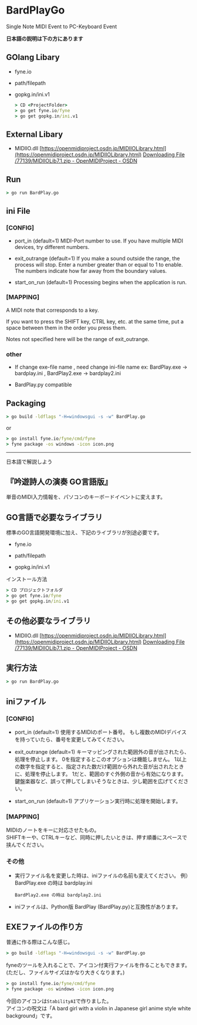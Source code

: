 # BardPlayGo

Single Note MIDI Event to PC-Keyboard Event 

**日本語の説明は下の方にあります**

## GOlang Libary

* fyne.io

* path/filepath

* gopkg.in/ini.v1
  
  ```cmd
  > CD <ProjectFolder>
  > go get fyne.io/fyne
  > go get gopkg.in/ini.v1
  ```

## External Libary

* MIDIIO.dll
  [https://openmidiproject.osdn.jp/MIDIIOLibrary.html](https://openmidiproject.osdn.jp/MIDIIOLibrary.html)
  [Downloading File /77139/MIDIIOLib7.1.zip - OpenMIDIProject - OSDN](https://osdn.net/projects/openmidiproject/downloads/77139/MIDIIOLib7.1.zip/)

## Run

```cmd
> go run BardPlay.go
```

## ini File

### [CONFIG]

* port_in (default=1)
  MIDI-Port number to use.
  If you have multiple MIDI devices, try different numbers.

* exit_outrange (default=1)
  If you make a sound outside the range, the process will stop.
  Enter a number greater than or equal to 1 to enable.
  The numbers indicate how far away from the boundary values.

* start_on_run (default=1)
  Processing begins when the application is run.

### [MAPPING]

A MIDI note that corresponds to a key.

If you want to press the SHIFT key, CTRL key, etc. at the same time, put a space between them in the order you press them.

Notes not specified here will be the range of exit_outrange.

### other

* If change exe-file name , need change ini-file name 
  ex: BardPlay.exe -> bardplay.ini  ,  BardPlay2.exe -> bardplay2.ini

* BardPlay.py compatible

## Packaging

```cmd
> go build -ldflags "-H=windowsgui -s -w" BardPlay.go 
```

or

```cmd
> go install fyne.io/fyne/cmd/fyne
> fyne package -os windows -icon icon.png
```

---

日本語で解説しよう

## 『吟遊詩人の演奏 GO言語版』

単音のMIDI入力情報を、パソコンのキーボードイベントに変えます。

## GO言語で必要なライブラリ

標準のGO言語開発環境に加え、下記のライブラリが別途必要です。

* fyne.io

* path/filepath

* gopkg.in/ini.v1

インストール方法  

```cmd
> CD プロジェクトフォルダ
> go get fyne.io/fyne
> go get gopkg.in/ini.v1
```

## その他必要なライブラリ

* MIDIIO.dll
  [https://openmidiproject.osdn.jp/MIDIIOLibrary.html](https://openmidiproject.osdn.jp/MIDIIOLibrary.html)
  [Downloading File /77139/MIDIIOLib7.1.zip - OpenMIDIProject - OSDN](https://osdn.net/projects/openmidiproject/downloads/77139/MIDIIOLib7.1.zip/)

## 実行方法

```cmd
> go run BardPlay.go
```

## iniファイル

### [CONFIG]

* port_in (default=1)
  使用するMIDIのポート番号。
  もし複数のMIDIデバイスを持っていたら、番号を変更してみてください。

* exit_outrange (default=1)
  キーマッピングされた範囲外の音が出されたら、処理を停止します。
  0を指定するとこのオプションは機能しません。
  1以上の数字を指定すると、指定された数だけ範囲から外れた音が出されたときに、処理を停止します。
  1だと、範囲のすぐ外側の音から有効になります。
  鍵盤楽器など、誤って押してしまいそうなときは、少し範囲を広げてください。

* start_on_run (default=1)
  アプリケーション実行時に処理を開始します。

### [MAPPING]

MIDIのノートをキーに対応させたもの。  
SHIFTキーや、CTRLキーなど、同時に押したいときは、押す順番にスペースで挟んでください。  

### その他

* 実行ファイル名を変更した時は、iniファイルの名前も変えてください。
  例）BardPlay.exe の時は bardplay.ini 
  
      BardPlay2.exe の時は bardplay2.ini
- iniファイルは、Python版 BardPlay (BardPlay.py)と互換性があります。

## EXEファイルの作り方

普通に作る際はこんな感じ。

```cmd
> go build -ldflags "-H=windowsgui -s -w" BardPlay.go 
```

fyneのツールを入れることで、アイコン付実行ファイルを作ることもできます。  
(ただし、ファイルサイズはかなり大きくなります。)  

```cmd
> go install fyne.io/fyne/cmd/fyne
> fyne package -os windows -icon icon.png
```

今回のアイコンは`StabilityAI`で作りました。  
アイコンの呪文は「A bard girl with a violin in Japanese girl anime style white background」です。
